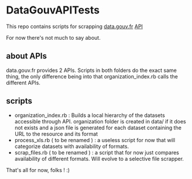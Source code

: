 DataGouvAPITests
=== 

This repo contains scripts for scrapping [data.gouv.fr](http://www.data.gouv.fr) [API](http://wiki.data.gouv.fr/wiki/API_et_donn%C3%A9es_Data.gouv.fr)

For now there's not much to say about.

about APIs
---

data.gouv.fr provides 2 APIs. Scripts in both folders do the exact same thing, the only difference being into that organization_index.rb calls the different APIs.

scripts
---

- organization_index.rb : Builds a local hierarchy of the datasets accessible through API. organization folder is created in data/ if it does not exists and a json file is generated for each dataset containing the URL to the resource and its format
- process_xls.rb ( to be renamed ) : a useless script for now that will categorize datasets with availability of formats. 
- scrap_files.rb ( to be renamed ) : a script that for now just compares availability of different formats. Will evolve to a selective file scrapper. 




That's all for now, folks ! :)


